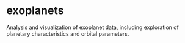 # exoplanets
Analysis and visualization of exoplanet data, including exploration of planetary characteristics and orbital parameters.

